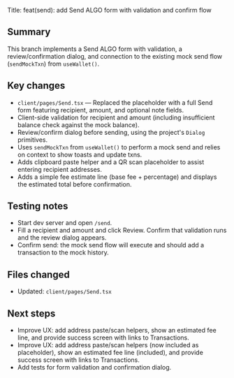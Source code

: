 Title: feat(send): add Send ALGO form with validation and confirm flow

Summary
-------
This branch implements a Send ALGO form with validation, a review/confirmation dialog, and connection to the existing mock send flow (`sendMockTxn`) from `useWallet()`.

Key changes
-----------
- `client/pages/Send.tsx` — Replaced the placeholder with a full Send form featuring recipient, amount, and optional note fields.
- Client-side validation for recipient and amount (including insufficient balance check against the mock balance).
- Review/confirm dialog before sending, using the project's `Dialog` primitives.
- Uses `sendMockTxn` from `useWallet()` to perform a mock send and relies on context to show toasts and update txns.
- Adds clipboard paste helper and a QR scan placeholder to assist entering recipient addresses.
- Adds a simple fee estimate line (base fee + percentage) and displays the estimated total before confirmation.

Testing notes
-------------
- Start dev server and open `/send`.
- Fill a recipient and amount and click Review. Confirm that validation runs and the review dialog appears.
- Confirm send: the mock send flow will execute and should add a transaction to the mock history.

Files changed
-------------
- Updated: `client/pages/Send.tsx`

Next steps
----------
- Improve UX: add address paste/scan helpers, show an estimated fee line, and provide success screen with links to Transactions.
- Improve UX: add address paste/scan helpers (now included as placeholder), show an estimated fee line (included), and provide success screen with links to Transactions.
- Add tests for form validation and confirmation dialog.
